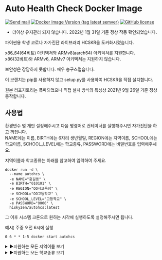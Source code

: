 # Auto Health Check Docker Image

[![Send mail](https://img.shields.io/badge/-hisky%40mchan.us-blue?style=flat-square&logo=gmail&logoColor=white&link=mailto:hisky@mchan.us)](mailto:hisky@mchan.us) [![Docker Image Version (tag latest semver)](https://img.shields.io/docker/v/hiskyzen/autohcs/latest?style=flat-square)](https://hub.docker.com/r/hiskyzen/autohcs) [![GitHub license](https://img.shields.io/github/license/hiskyzen/autohealthcheck-docker?style=flat-square)](https://github.com/HiSkyZen/autohealthcheck-docker/blob/main/LICENSE) <br>

 * 더이상 유지관리 되지 않습니다. 2022년 1월 31일 기준 정상 작동 확인되었습니다.

파이썬용 학생 코로나 자가진단 라이브러리 HCSKR을 도커화시켰습니다. <br>

x86_64(64비트) 아키텍쳐와 ARMv8(aarch64) 아키텍쳐를 지원합니다.<br>
x86(32비트)와 ARMv6, ARMv7 아키텍쳐는 지원하지 않습니다.

보안성은 장담하지 못합니다. 매우 송구스럽습니다.

이 브랜치는 pip를 사용하지 않고 setup.py를 사용하여 HCSKR을 직접 설치합니다.

원본 리포지토리는 폭파되었으나 직접 설치 방식의 특성상 2021년 9월 26일 기준 정상 동작합니다.

## 사용법

환경변수 몇 개만 설정해주시고 다음 명령어로 컨테이너를 실행해주시면 자가진단을 하고 꺼집니다.<br>
NAME에는 이름, BIRTH에는 6자리 생년월일, REGION에는 지역이름, SCHOOL에는 학교이름, SCHOOL_LEVEL에는 학교종류, PASSWORD에는 비밀번호를 입력해주세요.

지역이름과 학교종류는 아래를 참고하여 입력하여 주세요.

```shell
docker run -d \
  --name autohcs \
  -e NAME="홍길동" \
  -e BIRTH="010101" \
  -e REGION="OO시교육청" \
  -e SCHOOL="OO고등학교" \
  -e SCHOOL_LEVEL="고등학교" \
  -e PASSWORD="0000" \
  hiskyzen/autohcs:latest
```

그 이후 시스템 크론으로 원하는 시각에 실행하도록 설정해주시면 됩니다.

예시) 주중 오전 6시에 실행

```shell
0 6 * * 1-5 docker start autohcs
```

<details><summary>▶️지원하는 모든 지역이름 보기</summary>
<p>
지원하는 지역 이름은 다음과 같습니다:

'서울', '서울시', '서울교육청', '서울시교육청', '서울특별시'</br>
'부산', '부산광역시', '부산시', '부산교육청', '부산광역시교육청'</br>
'대구', '대구광역시', '대구시', '대구교육청', '대구광역시교육청'</br>
'인천', '인천광역시', '인천시', '인천교육청', '인천광역시교육청'</br>
'광주', '광주광역시', '광주시', '광주교육청', '광주광역시교육청'</br>
'대전', '대전광역시', '대전시', '대전교육청', '대전광역시교육청'</br>
'울산', '울산광역시', '울산시', '울산교육청', '울산광역시교육청'</br>
'세종', '세종특별시', '세종시', '세종교육청', '세종특별자치시', '세종특별자치시교육청'</br>
'경기', '경기도', '경기교육청', '경기도교육청'</br>
'강원', '강원도', '강원교육청', '강원도교육청'</br>
'충북', '충청북도', '충북교육청', '충청북도교육청'</br>
'충남', '충청남도', '충남교육청', '충청남도교육청'</br>
'전북', '전라북도', '전북교육청', '전라북도교육청'</br>
'전남', '전라남도', '전남교육청', '전라남도교육청'</br>
'경북', '경상북도', '경북교육청', '경상북도교육청'</br>
'경남', '경상남도', '경남교육청', '경상남도교육청'</br>
'제주', '제주도', '제주특별자치시', '제주교육청', '제주도교육청', '제주특별자치시교육청', '제주특별자치도'

</p>
</details>

<details><summary>▶️지원하는 모든 학교종류 보기</summary>
<p>
지원하는 학교급 이름은 다음과 같습니다:

'유치원', '유','유치'</br>
'초등학교', '초','초등'</br>
'중학교', '중','중등'</br>
'고등학교', '고','고등'</br>
'특수학교', '특','특수','특별'

</p>
</details>
